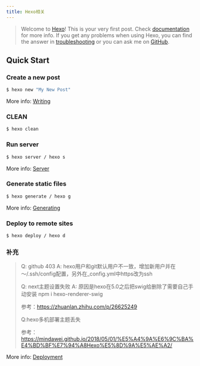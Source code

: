 ```yaml
---
title: Hexo相关
---
```


> Welcome to [Hexo](https://hexo.io/)! This is your very first post. Check [documentation](https://hexo.io/docs/) for more info. If you get any problems when using Hexo, you can find the answer in [troubleshooting](https://hexo.io/docs/troubleshooting.html) or you can ask me on [GitHub](https://github.com/hexojs/hexo/issues).

<!-- more -->

## Quick Start

### Create a new post

``` bash
$ hexo new "My New Post"
```

More info: [Writing](https://hexo.io/docs/writing.html)

### CLEAN

```bash
$ hexo clean 
```



### Run server

``` bash
$ hexo server / hexo s
```

More info: [Server](https://hexo.io/docs/server.html)

### Generate static files

``` bash
$ hexo generate / hexo g
```

More info: [Generating](https://hexo.io/docs/generating.html)

### Deploy to remote sites

``` bash
$ hexo deploy / hexo d
```

### 补充

>Q: github 403 
>A: hexo用户和git默认用户不一致，增加新用户并在～/.ssh/config配置，另外在_config.yml中https改为ssh
>
>Q: next主题设置失败
>A: 原因是hexo在5.0之后把swig给删除了需要自己手动安装 npm i hexo-renderer-swig
>
>参考：https://zhuanlan.zhihu.com/p/26625249
>
>Q:hexo多机部署主题丢失
>
>参考：https://mindawei.github.io/2018/05/01/%E5%A4%9A%E6%9C%BA%E4%BD%BF%E7%94%A8Hexo%E5%8D%9A%E5%AE%A2/

More info: [Deployment](https://hexo.io/docs/one-command-deployment.html)
